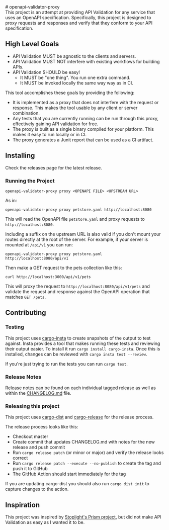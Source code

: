<div class="oranda-hide">
# openapi-validator-proxy
</div

This project is an attempt at providing API Validation for any service that
uses an OpenAPI specification. Specifically, this project is designed to proxy
requests and responses and verify that they conform to your API specification.

## High Level Goals
- API Validation MUST be agnostic to the clients and servers.
- API Validation MUST NOT interfere with existing workflows for building APIs.
- API Validation SHOULD be easy!
	- It MUST be "one thing". You run one extra command.
    - It MUST be invoked locally the same way way as in CI.

This tool accomplishes these goals by providing the following:
- It is implemented as a proxy that does not interfere with the request or response. This makes the tool usable by any client or server combination.
- Any tests that you are currently running can be run through this proxy, effectively gaining API validation for free.
- The proxy is built as a single binary compiled for your platform. This makes it easy to run locally or in CI.
- The proxy generates a Junit report that can be used as a CI artifact.

## Installing

Check the releases page for the latest release.

### Running the Project
```
openapi-validator-proxy proxy <OPENAPI FILE> <UPSTREAM URL>

```

As in:
```
openapi-validator-proxy proxy petstore.yaml http://localhost:8080
```

This will read the OpenAPI file `petstore.yaml` and proxy requests to `http://localhost:8080`.

Including a suffix on the upstream URL is also valid if you don't mount your routes directly at the root of the server. For example, if your server is mounted at `/api/v1` you can run:
```
openapi-validator-proxy proxy petstore.yaml http://localhost:8080/api/v1
```

Then make a GET request to the pets collection like this:
```
curl http://localhost:3000/api/v1/pets
```
This will proxy the request to `http://localhost:8080/api/v1/pets` and validate the request and response against the OpenAPI operation that matches `GET /pets`.


## Contributing

### Testing

This project uses [cargo-insta](https://crates.io/crates/cargo-insta) to create snapshots of the output to test against. Insta provides a tool that makes running these tests and reviewing their output easier. To install it run `cargo install cargo-insta`. Once this is installed, changes can be reviewed with `cargo insta test --review`.

If you're just trying to run the tests you can run `cargo test`.

### Release Notes
Release notes can be found on each individual tagged release as well as within the [CHANGELOG.md](CHANGELOG.md) file.

### Releasing this project

This project uses [cargo-dist](https://opensource.axo.dev/cargo-dist/) and [cargo-release](https://github.com/crate-ci/cargo-release) for the release process.

The release process looks like this:
- Checkout master
- Create commit that updates CHANGELOG.md with notes for the new release and push commit
- Run `cargo release patch` (or minor or major) and verify the release looks correct
- Run `cargo release patch --execute --no-publish` to create the tag and push it to GitHub
- The GitHub Action should start immediately for the tag

If you are updating cargo-dist you should also run `cargo dist init` to capture changes to the action.

## Inspiration

This project was inspired by [Stoplight's Prism project](https://stoplight.io/open-source/prism), but did not make API Validation as easy as I wanted it to be.
